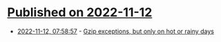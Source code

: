 # [Published on 2022-11-12](index.md)

* [2022-11-12, 07:58:57](https://news.ycombinator.com/item?id=33571080) - [Gzip exceptions, but only on hot or rainy days](https://alexyorke.github.io//2022/11/11/gzip-exceptions-but-only-on-hot-or-rainy-days/)
